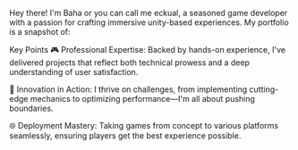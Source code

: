 Hey there! I'm Baha or you can call me eckual, a seasoned game developer with a passion for crafting immersive unity-based experiences. My portfolio is a snapshot of:

Key Points
🎮 Professional Expertise: Backed by hands-on experience, I've delivered projects that reflect both technical prowess and a deep understanding of user satisfaction.

🚀 Innovation in Action: I thrive on challenges, from implementing cutting-edge mechanics to optimizing performance—I'm all about pushing boundaries.

🌐 Deployment Mastery: Taking games from concept to various platforms seamlessly, ensuring players get the best experience possible.
